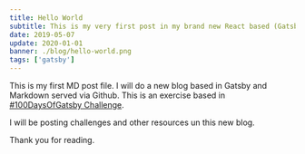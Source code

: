 ```yaml
---
title: Hello World
subtitle: This is my very first post in my brand new React based (Gatsby) blog!
date: 2019-05-07
update: 2020-01-01
banner: ./blog/hello-world.png
tags: ['gatsby']
---
```


This is my first MD post file. I will do a new blog based in Gatsby and Markdown served via Github.
This is an exercise based in [#100DaysOfGatsby Challenge](https://twitter.com/hashtag/100DaysOfGatsby "100 Days of Gatsby Challenge").

I will be posting challenges and other resources un this new blog.

Thank you for reading.